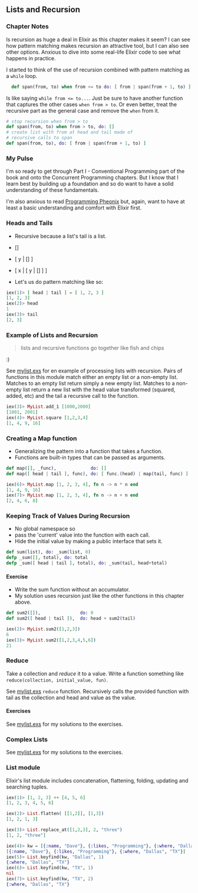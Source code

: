 ## Lists and Recursion

### Chapter Notes

Is recursion as huge a deal in Elixir as this chapter makes it seem? I can see how pattern matching makes recursion an attractive tool, but I can also see other options. Anxious to dive into some real-life Elixir code to see what happens in practice.

I started to think of the use of recursion combined with pattern matching as a `while` loop.

```Elixir
  def span(from, to) when from <= to do: [ from | span(from + 1, to) ]
```

Is like saying `while from <= to...`. Just be sure to have another function that captures the other cases `when from > to`. Or even better, treat the recursive part as the general case and remove the `when` from it.

```Elixir
# stop recursion when from > to
def span(from, to) when from > to, do: []
# create list with from at head and tail made of
# recursive calls to span
def span(from, to), do: [ from | span(from + 1, to) ]
```

### My Pulse

I'm so ready to get through Part I - Conventional Programming part of the book and onto the Concurrent Programming chapters. But I know that I learn best by building up a foundation and so do want to have a solid understanding of these fundamentals.

I'm also anxious to read [Programming Pheonix](https://pragprog.com/book/phoenix/programming-phoenix) but, again, want to have at least a basic understanding and comfort with Elixir first.

### Heads and Tails

* Recursive because a list's tail is a list.
* []
* [ y | [] ]
* [ x | [ y | [] ] ]

* Let's us do pattern matching like so:

```Elixir
iex(1)> [ head | tail ] = [ 1, 2, 3 ]
[1, 2, 3]
iex(2)> head
1
iex(3)> tail
[2, 3]
```

### Example of Lists and Recursion

> lists and recursive functions go together like fish and chips

:)

See [mylist.exs](mylist.exs) for en example of processing lists with recursion. Pairs of functions in this module match either an empty list or a non-empty list. Matches to an empty list return simply a new empty list. Matches to a non-empty list return a new list with the head value transformed (squared, added, etc) and the tail a recursive call to the function.

```Elixir
iex(3)> MyList.add_1 [1000,2000]
[1001, 2001]    
iex(4)> MyList.square [1,2,3,4]
[1, 4, 9, 16]
```

### Creating a Map function

* Generalizing the pattern into a function that takes a function.
* Functions are built-in types that can be passed as arguments.

```Elixir
def map([], _func),             do: []
def map([ head | tail ], func), do: [ func.(head) | map(tail, func) ]
```

```Elixir
iex(6)> MyList.map [1, 2, 3, 4], fn n -> n * n end
[1, 4, 9, 16]
iex(7)> MyList.map [1, 2, 3, 4], fn n -> n + n end
[2, 4, 6, 8]
```

### Keeping Track of Values During Recursion

* No global namespace so
* pass the 'current' value into the function with each call.
* Hide the initial value by making a public interface that sets it.

```Elixir
def sum(list), do: _sum(list, 0)
defp _sum([], total), do: total
defp _sum([ head | tail ], total), do: _sum(tail, head+total)
```

#### Exercise

* Write the sum function without an accumulator.
* My solution uses recursion just like the other functions in this chapter above.

```Elixir
def sum2([]),               do: 0
def sum2([ head | tail ]),  do: head + sum2(tail)

iex(2)> MyList.sum2([1,2,3])
6
iex(3)> MyList.sum2([1,2,3,4,5,6])
21
```

### Reduce

Take a collection and _reduce_ it to a value. Write a function something like `reduce(collection, initial_value, fun)`.

See [mylist.exs](mylist.exs) `reduce` function. Recursively calls the provided function with tail as the collection and head and value as the value.

#### Exercises

See [mylist.exs](mylist.exs) for my solutions to the exercises.

### Complex Lists

See [mylist.exs](mylist.exs) for my solutions to the exercises.

### List module

Elixir's list module includes concatenation, flattening, folding, updating and searching tuples.

```Elixir
iex(1)> [1, 2, 3] ++ [4, 5, 6]
[1, 2, 3, 4, 5, 6]

iex(2)> List.flatten( [[1,2]], [1,3])
[1, 2, 1, 3]

iex(3)> List.replace_at([1,2,3], 2, "three")
[1, 2, "three"]

iex(4)> kw = [{:name, "Dave"}, {:likes, "Programming"}, {:where, "Dallas", "TX"}]
[{:name, "Dave"}, {:likes, "Programming"}, {:where, "Dallas", "TX"}]
iex(5)> List.keyfind(kw, "Dallas", 1)
{:where, "Dallas", "TX"}
iex(6)> List.keyfind(kw, "TX", 1)    
nil
iex(7)> List.keyfind(kw, "TX", 2)
{:where, "Dallas", "TX"}
```
